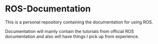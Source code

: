 # ROS-Documentation


This is a personal repository containing the documentation for using ROS.

Documentation will mainly contain the tutorials from official ROS documentation and also will have things I pick up from experience.
